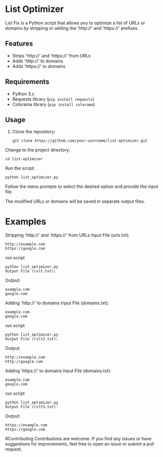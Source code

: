 # List Optimizer

List Fix is a Python script that allows you to optimize a list of URLs or domains by stripping or adding the 'http://' and 'https://' prefixes.

## Features

- Strips 'http://' and 'https://' from URLs
- Adds 'http://' to domains
- Adds 'https://' to domains

## Requirements

- Python 3.x
- Requests library (`pip install requests`)
- Colorama library (`pip install colorama`)

## Usage

1. Clone the repository:

   ```
   git clone https://github.com/your-username/list-optimizer.git
   ```
Change to the project directory:
```
cd list-optimizer
```
Run the script:

```
python list_optimizer.py
```
Follow the menu prompts to select the desired option and provide the input file.

The modified URLs or domains will be saved in separate output files.

# Examples
Stripping 'http://' and 'https://' from URLs Input File (urls.txt):

```
http://example.com
https://google.com
```
run script
```
python list_optimizer.py
Output File (rslt.txt):
```
Output:
```
example.com
google.com
```
Adding 'http://' to domains
Input File (domains.txt):
```
example.com
google.com
```
run script
```
python list_optimizer.py
Output File (rslt2.txt):
```
Output:
```
http://example.com
http://google.com
```
Adding 'https://' to domains
Input File (domains.txt):

```
example.com
google.com
```
run script
```
python list_optimizer.py
Output File (rslt3.txt):
```
Output:
```
https://example.com
https://google.com
```
#Contributing
Contributions are welcome. If you find any issues or have suggestions for improvements, feel free to open an issue or submit a pull request.


